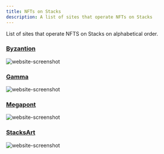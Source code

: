 ```yaml
---
title: NFTs on Stacks
description: A list of sites that operate NFTs on Stacks
---
```


List of sites that operate NFTS on Stacks on alphabetical order.

### [Byzantion](https://byzantion.xyz/)

![website-screenshot](/img/sh_nft_byzantion.png)

### [Gamma](https://gamma.io/)
![website-screenshot](/img/sh_nft_gamma.png)

### [Megapont](https://www.megapont.com/)

![website-screenshot](/img/sh_nft_megapont.png)

### [StacksArt](https://www.stacksart.com/)

![website-screenshot](/img/sh_nft_stacksart.png)

